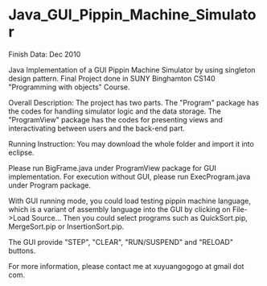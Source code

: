 Java_GUI_Pippin_Machine_Simulator
=================================

Finish Data: Dec 2010

Java Implementation of a GUI Pippin Machine Simulator by using singleton design pattern. Final Project done in SUNY Binghamton CS140 "Programming with objects" Course.

Overall Description:
The project has two parts. The "Program" package has the codes for handling simulator logic and the data storage. The "ProgramView" package has the codes for presenting views and interactivating between users and the back-end part.

Running Instruction:
You may download the whole folder and import it into eclipse.

Please run BigFrame.java under ProgramView package for GUI implementation. For execution without GUI, please run ExecProgram.java under Program package.

With GUI running mode, you could load testing pippin machine language, which is a variant of assembly language into the GUI by clicking on File->Load Source... Then you could select programs such as QuickSort.pip, MergeSort.pip or InsertionSort.pip.

The GUI provide "STEP", "CLEAR", "RUN/SUSPEND" and "RELOAD" buttons.

For more information, please contact me at xuyuangogogo at gmail dot com.
